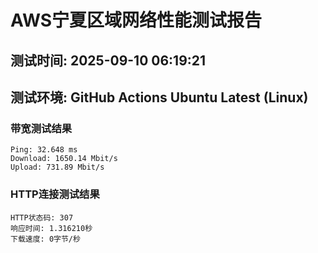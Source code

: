 # AWS宁夏区域网络性能测试报告
## 测试时间: 2025-09-10 06:19:21
## 测试环境: GitHub Actions Ubuntu Latest (Linux)

### 带宽测试结果
```
Ping: 32.648 ms
Download: 1650.14 Mbit/s
Upload: 731.89 Mbit/s
```

### HTTP连接测试结果
```
HTTP状态码: 307
响应时间: 1.316210秒
下载速度: 0字节/秒
```


